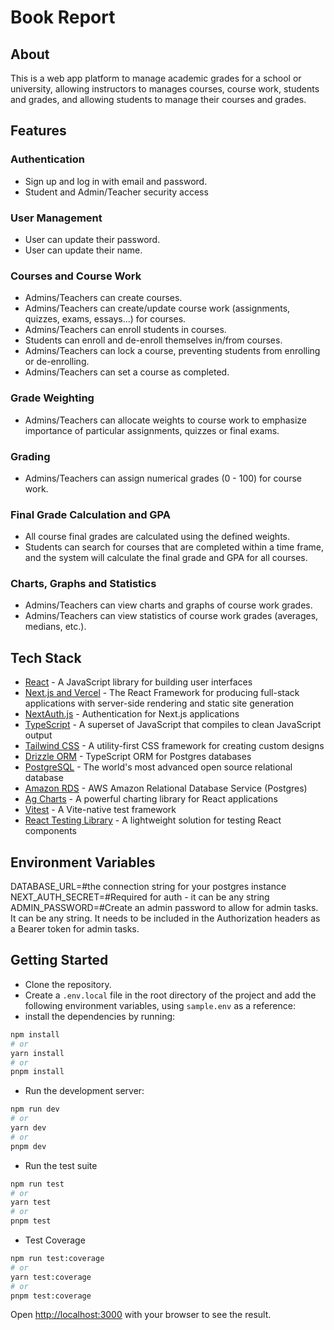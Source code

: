# Book Report

## About

This is a web app platform to manage academic grades for a school or university, allowing instructors to manages courses, course work, students and grades, and allowing students to manage their courses and grades.

## Features

### Authentication

- Sign up and log in with email and password.
- Student and Admin/Teacher security access

### User Management

- User can update their password.
- User can update their name.

### Courses and Course Work

- Admins/Teachers can create courses.
- Admins/Teachers can create/update course work (assignments, quizzes, exams, essays...) for courses.
- Admins/Teachers can enroll students in courses.
- Students can enroll and de-enroll themselves in/from courses.
- Admins/Teachers can lock a course, preventing students from enrolling or de-enrolling.
- Admins/Teachers can set a course as completed.

### Grade Weighting

- Admins/Teachers can allocate weights to course work to emphasize importance of particular assignments, quizzes or final exams.

### Grading

- Admins/Teachers can assign numerical grades (0 - 100) for course work.

### Final Grade Calculation and GPA

- All course final grades are calculated using the defined weights.
- Students can search for courses that are completed within a time frame, and the system will calculate the final grade and GPA for all courses.

### Charts, Graphs and Statistics

- Admins/Teachers can view charts and graphs of course work grades.
- Admins/Teachers can view statistics of course work grades (averages, medians, etc.).

## Tech Stack

- [React](https://reactjs.org/) - A JavaScript library for building user interfaces
- [Next.js and Vercel](https://nextjs.org/) - The React Framework for producing full-stack applications with server-side rendering and static site generation
- [NextAuth.js](https://next-auth.js.org/) - Authentication for Next.js applications
- [TypeScript](https://www.typescriptlang.org/) - A superset of JavaScript that compiles to clean JavaScript output
- [Tailwind CSS](https://tailwindcss.com/) - A utility-first CSS framework for creating custom designs
- [Drizzle ORM](https://orm.drizzle.team/) - TypeScript ORM for Postgres databases
- [PostgreSQL](https://www.postgresql.org/) - The world's most advanced open source relational database
- [Amazon RDS](https://aws.amazon.com/rds/) - AWS Amazon Relational Database Service (Postgres)
- [Ag Charts](https://www.ag-grid.com/charts/react/quick-start/) - A powerful charting library for React applications
- [Vitest](https://vitest.dev/) - A Vite-native test framework
- [React Testing Library](https://testing-library.com/docs/react-testing-library/intro/) - A lightweight solution for testing React components

## Environment Variables

DATABASE_URL=#the connection string for your postgres instance
NEXT_AUTH_SECRET=#Required for auth - it can be any string
ADMIN_PASSWORD=#Create an admin password to allow for admin tasks. It can be any string. It needs to be included in the Authorization headers as a Bearer token for admin tasks.

## Getting Started

- Clone the repository.
- Create a `.env.local` file in the root directory of the project and add the following environment variables, using `sample.env` as a reference:
- install the dependencies by running:

```bash
npm install
# or
yarn install
# or
pnpm install
```

- Run the development server:

```bash
npm run dev
# or
yarn dev
# or
pnpm dev
```

- Run the test suite

```bash
npm run test
# or
yarn test
# or
pnpm test
```

- Test Coverage

```bash
npm run test:coverage
# or
yarn test:coverage
# or
pnpm test:coverage
```

Open [http://localhost:3000](http://localhost:3000) with your browser to see the result.
